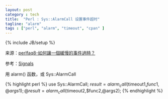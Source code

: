 ```yaml
---
layout: post
category : tech
title:  "Perl : Sys::AlarmCall 设置事件超时"
tagline: "alarm"
tags : ["perl", "alarm", "timeout", "cpan" ] 
---
```

{% include JB/setup %}

来源：[perlfaq8-如何讓一個緩慢的事件過時？](http://perl.org.tw/docs/faq/perlfaq/perlfaq8.html#_p_w_C_L_H)

参考：[Signals](http://www.perl.org/CPAN/doc/manual/html/pod/perlipc.html#Signals)

用 alarm() 函数，或 Sys::AlarmCall

{% highlight perl %}
use Sys::AlarmCall;
$result = alarm_call($timeout1,$func1,@args1);
@result = alarm_call($timeout2,$func2,@args2);
{% endhighlight %}
